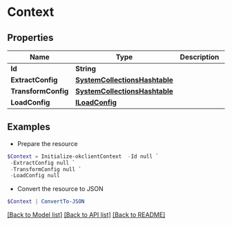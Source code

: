 # Context
## Properties

Name | Type | Description | Notes
------------ | ------------- | ------------- | -------------
**Id** | **String** |  | [optional] 
**ExtractConfig** | [**SystemCollectionsHashtable**](.md) |  | [optional] 
**TransformConfig** | [**SystemCollectionsHashtable**](.md) |  | [optional] 
**LoadConfig** | [**ILoadConfig**](ILoadConfig.md) |  | [optional] 

## Examples

- Prepare the resource
```powershell
$Context = Initialize-okclientContext  -Id null `
 -ExtractConfig null `
 -TransformConfig null `
 -LoadConfig null
```

- Convert the resource to JSON
```powershell
$Context | ConvertTo-JSON
```

[[Back to Model list]](../README.md#documentation-for-models) [[Back to API list]](../README.md#documentation-for-api-endpoints) [[Back to README]](../README.md)

